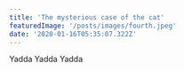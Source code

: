 ```yaml
---
title: 'The mysterious case of the cat'
featuredImage: '/posts/images/fourth.jpeg'
date: '2020-01-16T05:35:07.322Z'
---
```


Yadda Yadda Yadda